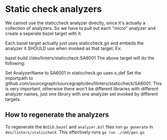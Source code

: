 # Static check analyzers

We cannot use the staticcheck analyzer directly, since it's actually a collection of analyzers. So we have to pull out each "micro" analyzer and create a seperate bazel target with it.

Each bazel target actually just uses staticcheck.go and embeds the analyzer it SHOULD use when invoked as that target. Ex:

bazel build //dev/linters/staticcheck:SA6001
The above target will do the following:

Set AnalyzerName to SA6001 in staticcheck.go uses x_def
Set the importpath to github.com/sourcegraph/sourcegraph/dev/llinters/staticcheck/SA6001. This is very important, otherwise there won't be different libraries with different analyzer names, just one library with one analyzer set invoked by different targets.

## How to regenerate the analyzers

To regenerate the `BUILD.bazel` and `analyzer.bzl` files run `go generate` in `dev/linters/staticcheck`. This effectively runs `go run ./cmd/gen.go`

